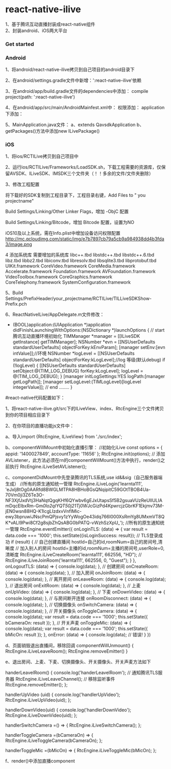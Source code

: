 # react-native-ilive
1、基于腾讯互动直播封装成react-native组件<br>
2、封装android、iOS两大平台

### Get started

### Android

1、将android/react-native-ilive拷贝到自己项目的android目录下

2、在android/settings.gradle文件中新增：':react-native-ilive'依赖

3、在android/app/build.gradle文件的dependencies中添加：
compile project(path: ':react-native-ilive')

4、在android/app/src/main/AndroidMainfest.xml中：
权限添加：
    <uses-permission android:name="android.permission.ACCESS_COARSE_LOCATION" />
    <uses-permission android:name="android.permission.ACCESS_FINE_LOCATION" />
    <uses-permission android:name="android.permission.ACCESS_NETWORK_STATE" />
    <uses-permission android:name="android.permission.ACCESS_WIFI_STATE" />
    <uses-permission android:name="android.permission.CAMERA" />
    <uses-permission android:name="android.permission.CHANGE_NETWORK_STATE" />
    <uses-permission android:name="android.permission.CHANGE_WIFI_STATE" />
    <uses-permission android:name="android.permission.MANAGE_ACCOUNTS" />
    <uses-permission android:name="android.permission.GET_ACCOUNTS" />
    <uses-permission android:name="android.permission.GET_TASKS" />
    <uses-permission android:name="android.permission.INTERNET" />
    <uses-permission android:name="android.permission.MODIFY_AUDIO_SETTINGS" />
    <uses-permission android:name="android.permission.READ_LOGS" />
    <uses-permission android:name="android.permission.READ_PHONE_STATE" />
    <uses-permission android:name="android.permission.RECEIVE_BOOT_COMPLETED" />
    <uses-permission android:name="android.permission.RECORD_AUDIO" />
    <uses-permission android:name="android.permission.VIBRATE" />
    <uses-permission android:name="android.permission.WAKE_LOCK" />
    <uses-permission android:name="android.permission.WRITE_EXTERNAL_STORAGE" />
    <uses-permission android:name="android.permission.BLUETOOTH" />
    <uses-permission android:name="android.permission.BLUETOOTH_ADMIN" />
    <uses-permission android:name="android.permission.BROADCAST_STICKY" />
    <uses-permission android:name="android.permission.READ_EXTERNAL_STORAGE" />
    <uses-permission android:name="android.permission.MOUNT_UNMOUNT_FILESYSTEMS" />
    <uses-permission android:name="android.permission.SYSTEM_ALERT_WINDOW" />
application下添加：
<provider
            android:name="android.support.v4.content.FileProvider"
            android:authorities="com.tencent.qcloud.suixinbo.fileProvider"
            android:exported="false"
            android:grantUriPermissions="true">
            <meta-data
                android:name="android.support.FILE_PROVIDER_PATHS"
                android:resource="@xml/file_paths" />
    </provider>

5、MainApplication.java文件：
  a、extends QavsdkApplication
  b、getPackages()方法中添加new ILivePackage()

### iOS

1、将ios/RCTILive拷贝到自己项目中

2、运行ios/RCTILive/Frameworks/LoadSDK.sh，下载工程需要的资源库，仅保留AVSDK、ILiveSDK、IMSDK三个文件夹（！！多余的文件/文件夹删除）

3、修改工程配置

  将下载好的SDK复制到工程目录下，工程目录右键，Add Files to " you projectname"

  Build Settings/Linking/Other Linker Flags，增加 -ObjC 配置

  Build Settings/Linking/Bitcode，增加 Bitcode 配置，设置为NO

  iOS10及以上系统，需在Info.plist中增加设备访问权限配置
  http://mc.qcloudimg.com/static/img/e7b7897cb79a5cb9a984938dd4b3fda3/image.png


4 添加系统库
    需要增加的系统库
    libc++.tbd
    libstdc++.tbd
    libstdc++.6.tbd
    libz.tbd
    libbz2.tbd
    libiconv.tbd
    libresolv.tbd
    libsqlite3.tbd
    libprotobuf.tbd
    UIKit.framework
    CoreVideo.framework
    CoreMedia.framework
    Accelerate.framework
    Foundation.framework
    AVFoundation.framework
    VideoToolbox.framework
    CoreGraphics.framework
    CoreTelephony.framework
    SystemConfiguration.framework

5、Build Settings/PrefixHeader/your_projectname/RCTILive/TILLiveSDKShow-Prefix.pch

6、ReactNativeILive/AppDelegate.m文件修改：

- (BOOL)application:(UIApplication *)application didFinishLaunchingWithOptions:(NSDictionary *)launchOptions
{
  // start 腾讯互动直播环境初始化
  TIMManager *manager = [[ILiveSDK getInstance] getTIMManager];
  NSNumber *evn = [[NSUserDefaults standardUserDefaults] objectForKey:kEnvParam];
  [manager setEnv:[evn intValue]];//环境
  NSNumber *logLevel = [[NSUserDefaults standardUserDefaults] objectForKey:kLogLevel];//log 等级(默认debug)
  if (!logLevel)
  {
    [[NSUserDefaults standardUserDefaults] setObject:@(TIM_LOG_DEBUG) forKey:kLogLevel];
    logLevel = @(TIM_LOG_DEBUG);
  }
  [manager initLogSettings:YES logPath:[manager getLogPath]];
  [manager setLogLevel:(TIMLogLevel)[logLevel integerValue]];
  // end
  ........
}


#react-native代码配置如下：

1、将react-native-ilive.git/src下的ILiveView、index、RtcEngine三个文件拷贝到你的项目相应目录下

2、在你项目的直播功能js文件中：

  a、导入import {RtcEngine, ILiveView} from './src/index';

  b、componentWillMount中初始化直播引擎：
  //初始化iLive
  const options = {
      appid: '1400027849',
      accountType: '11656'
  };
  RtcEngine.init(options);
  // 添加AVListener，此方法必须在rn的componentWillMount()方法中执行，render()之前执行
  RtcEngine.iLiveSetAVListener();

c、componentDidMount中先登录腾讯的TLS系统,use id&&sig（自己服务器端生成）
//所有的原生通知统一管理
RtcEngine.iLiveLogin('learnta111', 'eJxlj8tOg0AARfd8BWGLMTPA8HBHoBGsQNqipitC59GOtTBOB4Ua-70Vm0ji3Z6Te3O-NF3XjfJxdVtj3HaNqtQgqKHf6QYwbv6gEJxUtapsSf5B2gsuaVUzReUIIULIAmDqcEIbxRm-Gm*0lo2qIYQT50j21Tj0W*JcGizPd4KpwrcjzGbrKF1Ekjmv73M-jEN0wsn88HQ-K1lcgLIzdxvVnfIMic-ewy3bpruwiJNscPmQPjsvy1zYyWogOe43idq766I000XsRmYg8UMxmVT8QK*vALI9Pwi8Cf2g8sjbZhQsABG0bPATQ-vWzhSzXpU_');
//所有的原生通知统一管理
RtcEngine.eventEmitter({
    onLoginTLS: (data) => {
        var result = data.code === '1000';
        this.setState({isLoginSuccess: result});
        // TLS登录成功
        if (result) {
            // 自己创建直播间 hostId=自己的id,roomNum=自己的房间号,清晰度
            // 加入别人的房间 hostId=主播的id,roomNum=主播的房间号,userRole=0,清晰度
            RtcEngine.iLiveCreateRoom('learnta111', 662556, "HD");
            // RtcEngine.iLiveJoinRoom('learnta111', 662556, 0, "Guest");
        }
    },
    onLogoutTLS: (data) => {
        console.log(data);
    },
    // 创建房间
    onCreateRoom: (data) => {
        console.log(data);
    },
    // 加入房间
    onJoinRoom: (data) => {
        console.log(data);
    },
    // 离开房间
    onLeaveRoom: (data) => {
        console.log(data);
    },
    // 退出房间
    onExitRoom: (data) => {
        console.log(data);
    },
    // 上麦
    onUpVideo: (data) => {
        console.log(data);
    },
    // 下麦
    onDownVideo: (data) => {
        console.log(data);
    },
    // 与房间断开连接
    onRoomDisconnect: (data) => {
        console.log(data);
    },
    // 切换摄像头
    onSwitchCamera: (data) => {
        console.log(data);
    },
    // 开关摄像头
    onToggleCamera: (data) => {
        console.log(data);
        var result = data.code === '1000';
        this.setState({
            bCameraOn: result
        });
    },
    // 开关声麦
    onToggleMic: (data) => {
        console.log(data);
        var result = data.code === '1000';
        this.setState({
            bMicOn: result
        });
    },
    onError: (data) => {
        console.log(data);
        // 错误!
    }
})

d、页面销毁退出直播间，移除回调
componentWillUnmount() {
        RtcEngine.iLiveLeaveRoom();
        RtcEngine.removeEmitter()
    }

e、退出房间、上麦、下麦、切换摄像头、开关摄像头、开关声麦方法如下

handerLeavelRoom() {
    console.log('handerLeavelRoom');
    // 通知腾讯TLS服务器
    RtcEngine.iLiveLeaveChannel();
    // 移除监听事件
    RtcEngine.removeEmitter();
};

handlerUpVideo (uid) {
    console.log('handlerUpVideo');
    RtcEngine.iLiveUpVideo(uid);
};

handlerDownVideo(uid) {
    console.log('handlerDownVideo');
    RtcEngine.iLiveDownVideo(uid);
};

handlerSwitchCamera =() => {
    RtcEngine.iLiveSwitchCamera();
};

handlerToggleCamera =(bCameraOn) => {
    RtcEngine.iLiveToggleCamera(bCameraOn);
};

handlerToggleMic =(bMicOn) => {
    RtcEngine.iLiveToggleMic(bMicOn);
};

f、render()中添加直播component
  <ILiveView style={styles.localView} showVideoView={true}/>
